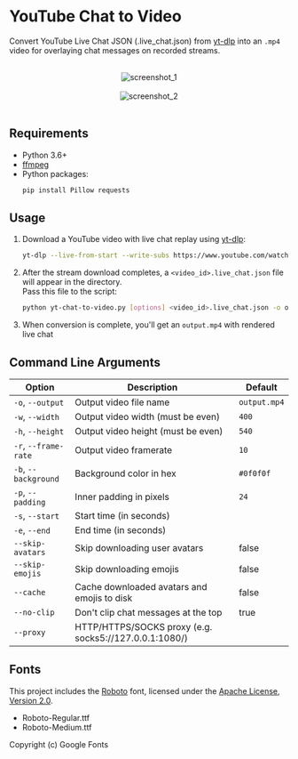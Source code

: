 # YouTube Chat to Video

Convert YouTube Live Chat JSON (.live_chat.json) from [yt-dlp](https://github.com/yt-dlp/yt-dlp) into an `.mp4` video for overlaying chat messages on recorded streams.

<br/>
<div align="center">
   <img alt="screenshot_1" src="https://github.com/user-attachments/assets/35971241-e2df-470f-9813-b0ca8908457f">
   <br/>
   <br/>
   <img alt="screenshot_2" src="https://github.com/user-attachments/assets/b67d78f3-8863-4830-a003-46c58400d9c7">
</div>
<br/>

## Requirements

- Python 3.6+
- [ffmpeg](https://ffmpeg.org/download.html)
- Python packages:
    ```bash
    pip install Pillow requests
    ```

## Usage

1. Download a YouTube video with live chat replay using [yt-dlp](https://github.com/yt-dlp/yt-dlp):
    ```bash
    yt-dlp --live-from-start --write-subs https://www.youtube.com/watch?v=CqnNp8kwE78
    ```

2. After the stream download completes, a `<video_id>.live_chat.json` file will appear in the directory.<br>
   Pass this file to the script:
    ```bash
    python yt-chat-to-video.py [options] <video_id>.live_chat.json -o output.mp4
    ```

3. When conversion is complete, you'll get an `output.mp4` with rendered live chat

## Command Line Arguments

| Option               | Description                                            | Default      |
|----------------------|--------------------------------------------------------|--------------|
| `-o`, `--output`     | Output video file name                                 | `output.mp4` |
| `-w`, `--width`      | Output video width (must be even)                      | `400`        |
| `-h`, `--height`     | Output video height (must be even)                     | `540`        |
| `-r`, `--frame-rate` | Output video framerate                                 | `10`         |
| `-b`, `--background` | Background color in hex                                | `#0f0f0f`    |
| `-p`, `--padding`    | Inner padding in pixels                                | `24`         |
| `-s`, `--start`      | Start time (in seconds)                                |              |
| `-e`, `--end`        | End time (in seconds)                                  |              |
| `--skip-avatars`     | Skip downloading user avatars                          | false        |
| `--skip-emojis`      | Skip downloading emojis                                | false        |
| `--cache`            | Cache downloaded avatars and emojis to disk            | false        |
| `--no-clip`          | Don\'t clip chat messages at the top                   | true         |
| `--proxy`            | HTTP/HTTPS/SOCKS proxy (e.g. socks5://127.0.0.1:1080/) |              |


## Fonts

This project includes the [Roboto](https://fonts.google.com/specimen/Roboto) font, licensed under the [Apache License, Version 2.0](https://www.apache.org/licenses/LICENSE-2.0).

- Roboto-Regular.ttf
- Roboto-Medium.ttf

Copyright (c) Google Fonts
